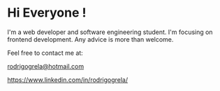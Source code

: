 # Hi Everyone !


 I'm a web developer and software engineering student. I'm focusing on frontend development. Any advice is more than welcome.
 
 Feel free to contact me at: 
 
 rodrigogrela@hotmail.com
 
 https://www.linkedin.com/in/rodrigogrela/
 
 
